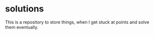 # solutions
This is a repository to store things, when I get stuck at points and solve them eventually.

